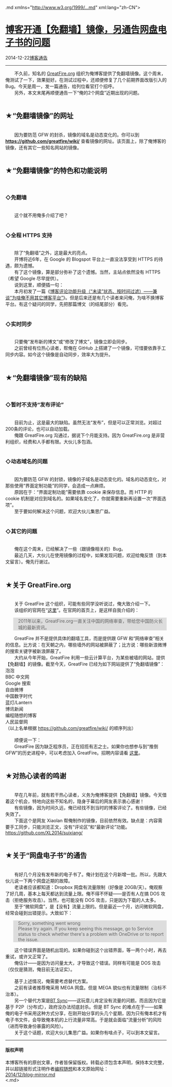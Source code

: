 <!DOCTYPE.md>
.md xmlns="http://www.w3.org/1999/...md" xml:lang="zh-CN">
<head>
<meta http-equiv="Content-Type" content="text.md; charset=utf-8" />
<meta name="generator" content="Python script by program.think@gmail.com" />
<meta name="provider" content="program-think.blogspot.com" />
<link type="text/css" rel="stylesheet" href="../../css/program-think.css" />
<title>博客开通【免翻墙】镜像，另通告网盘电子书的问题 - 编程随想的博客</title>
</head>
<body>
<div id="main" style="width:100%;">
<h1><a href="../../index.md" title="回到首页">博客开通【免翻墙】镜像，另通告网盘电子书的问题</a></h1>
<div class="post-info"><span class="date-header">2014-12-22</span><a href="../../tags/E58D9AE5AEA2E9809AE5918A.md" class="tag">博客通告</a> </div>
<hr>
<div class="post">
&#12288;&#12288;不久前，知名的 <a href="https://zh.greatfire.org/" target="_blank" rel="nofollow">GreatFire.org</a> 组织为俺博客提供了免翻墙镜像。这个周末，俺测试了一下，效果挺好。在测试过程中，还顺便修复了几个前期界面改版引入的 Bug。今天是周一，发一篇通告，给列位看官打个招呼。<br />&#12288;&#12288;另外，本文末尾再顺便通告一下“俺的2个网盘”近期出现的问题。<a name='more'></a><!--program-think--><br /><br /><h2>★“免翻墙镜像”的网址</h2><br />&#12288;&#12288;因为要防范 GFW 的封杀，镜像的域名是动态变化的。你可以到 <b><a href="https://github.com/greatfire/wiki/" target="_blank" rel="nofollow">https://github.com/greatfire/wiki/</a></b> 查看镜像的网址。该页面上，除了俺博客的镜像，还有其它一些知名网站的镜像。<br /><br /><h2>★“免翻墙镜像”的特色和功能说明</h2><br /><h3>◇免翻墙</h3><br />&#12288;&#12288;这个就不用俺多介绍了吧？<br /><br /><h3>◇全程 HTTPS 支持</h3><br />&#12288;&#12288;除了“免翻墙”之外，这是最大的亮点。<br />&#12288;&#12288;开博将近6年，在 Google 的 Blogspot 平台上一直没法享受到 HTTPS 的待遇，颇为遗憾。<br />&#12288;&#12288;有了这个镜像，算是部分弥补了这个遗憾。当然，主站点依然没有 HTTPS（希望 Google 尽早提供）。<br />&#12288;&#12288;说到这里，顺便插一句：<br />&#12288;&#12288;本月初发了一篇《<a href="../../2014/12/custom-blogger-comment.md">博客评论功能升级（“未读”状态、按时间过滤）——兼谈“为啥俺不用其它博客平台”</a>》。但是后来还是有几个读者来问俺，为啥不换博客平台。有这个疑问的同学，先把那篇博文（的结尾部分）看完。<br /><br /><h3>◇实时同步</h3><br />&#12288;&#12288;只要俺“发布新的博文”或“修改了博文”，镜像立即会同步。<br />&#12288;&#12288;之前曾经有位热心读者，帮俺在 GitHub 上搭建了一个镜像，可惜要依靠手工同步内容。如今这个镜像是自动同步，效率大为提升。<br /><br /><h2>★“免翻墙镜像”现有的缺陷</h2><br /><h3>◇暂时不支持“发布评论”</h3><br />&#12288;&#12288;目前为止，这是最大的缺陷。虽然无法“发布”，但是可以正常浏览。对超过200条的评论，也可以自动加载。<br />&#12288;&#12288;俺跟 GreatFire.org 沟通过，据说下个月能支持。因为 GreatFire.org 是非营利组织，经费和人手都有限。大伙儿多包涵。<br /><br /><h3>◇动态域名的问题</h3><br />&#12288;&#12288;因为要防范 GFW 的封锁，镜像的子域名是动态变化的。域名的动态变化，对那些使用“界面定制功能”的同学，会造成一点麻烦。<br />&#12288;&#12288;原因在于：“界面定制功能”需要依靠 cookie 来保存信息。而 HTTP 的 cookie 机制是对应到域名的。如果域名变化了，你就需要重新再设置一次“界面选项”。<br />&#12288;&#12288;至于要如何解决这个问题，欢迎大伙儿集思广益。<br /><br /><h3>◇其它的问题</h3><br />&#12288;&#12288;俺在这个周末，已经解决了一些（跟镜像相关的）Bug。<br />&#12288;&#12288;最近几天，大伙儿在使用镜像的过程中，如果发现问题，欢迎给俺反馈（到本文留言）。俺先行谢过。<br /><br /><h2>★关于 GreatFire.org</h2><br />&#12288;&#12288;关于 GreatFire 这个组织，可能有些同学没听说过，俺大致介绍一下。<br />&#12288;&#12288;该组织的官网在“<a href="https://greatfire.org/" target="_blank" rel="nofollow">这里</a>”。在官网的首页上，是这样自我介绍的：<br /><blockquote style="background-color:#DDD;">2011年以来，GreatFire.org一直关注中国的网络审查，带给您中国防火长城的最新资讯。</blockquote>&#12288;&#12288;GreatFire 并不是提供具体的翻墙工具，而是提供跟 GFW 和“网络审查”相关的信息。比方说：在天朝之内，哪些墙外的网站被屏蔽了；比方说：哪些新浪微博的搜索关键字被新浪屏蔽了。<br />&#12288;&#12288;大约从今年开始，GreatFire 利用一些云计算平台，为某些被墙的网站，提供【免翻墙】的镜像。截至今天，GreatFire 已经为如下网站提供了“免翻墙镜像”：<br />泡泡<br />BBC 中文网<br />Google 搜索<br />自由微博<br />中国数字时代<br />蓝灯/Lantern<br />博讯新闻<br />编程随想的博客<br />人民监督网<br />（以上名单根据 <a href="https://github.com/greatfire/wiki/" target="_blank" rel="nofollow">https://github.com/greatfire/wiki/</a> 的顺序列出）<br /><br />&#12288;&#12288;顺便说一下：<br />&#12288;&#12288;GreatFire 因为缺乏程序员，正在招揽有志之士。如果你也想参与到“推倒 GFW”的历史进程中，可以考虑加入 GreatFire。招聘内容请看 <a href="https://github.com/greatfire/wiki/wiki" target="_blank" rel="nofollow">这里</a>。<br /><br /><h2>★对热心读者的鸣谢</h2><br />&#12288;&#12288;早在几年前，就有若干热心读者，义务为俺博客提供【免翻墙】镜像。今天借着这个机会，特地向这些不知名的，隐身于幕后的网友表示衷心感谢！<br />&#12288;&#12288;有些镜像，因为时间久远，俺已经找不到当时的博客评论了。有些镜像，已经失效了。<br />&#12288;&#12288;下面这个是网友 Xiaolan 帮俺制作的镜像，目前依然有效。缺点是：内容需要手工同步，只能浏览正文，没有“评论区”和“最新评论”功能。<br /><a href="https://github.com/XL2014/suixiang/" target="_blank" rel="nofollow">https://github.com/XL2014/suixiang/</a><br /><br /><h2>★关于“网盘电子书”的通告</h2><br />&#12288;&#12288;有好几个月没有发布新的电子书了。俺计划在这个月新增一批。所以，先跟大伙儿说一下两个网盘近期的故障。<br />&#12288;&#12288;老读者应该都知道：Dropbox 网盘有流量限制（好像是 20GB/天）。俺观察了好几周，基本上每天都达到流量上限。俺不得不怀疑——是否有人在搞 DOS 攻击（拒绝服务攻击）。当然，也可能没有 DOS 攻击，只是因为下载的人太多。<br />&#12288;&#12288;至于“微软网盘”，是【没有】流量上限的。但是最近一个月，访问微软网盘，经常会碰到出错提示。大致如下：<br /><blockquote style="background-color:#DDD;">Sorry, something went wrong<br />Please try again. If you keep seeing this message, go to Service status to check whether there's a problem with OneDrive or to report the issue.</blockquote>&#12288;&#12288;这个错误界面是随机出现的。如果你碰到这个出错界面，等一两个小时，再去重试，或许又正常了。<br />&#12288;&#12288;俺估计——是因为访问量太大，才导致这个错误。同样有可能是 DOS 攻击（仅仅是猜测，俺目前无法证实）。<br /><br />&#12288;&#12288;基于上述情况，俺需要考虑替代方案。<br />&#12288;&#12288;之前有读者推荐俺采用 MEGA 网盘。但是 MEGA 貌似也有流量限制（治标不治本）。<br />&#12288;&#12288;另一个替代方案是<a href="https://zh.wikipedia.org/wiki/BitTorrent_Sync" target="_blank" rel="nofollow">BT Sync</a>——这玩意儿肯定没有流量的问题。而且因为它是基于 P2P（分布式），政府没办法彻底封杀。但是 BT Sync 的难点在于——如果俺的电子书采用这种方式分享，在刚开始分享的头几个星期，因为只有俺本机才有电子书文件，会导致俺本机的上行流量非常高。于是就会面临“流量分析”的风险（进而导致身份暴露的风险）。<br />&#12288;&#12288;关于这个话题，欢迎大伙儿集思广益。如果你有啥点子，可以到本文留言。<div class="blogger-post-footer">
</div>
<hr>
<div class="copyright">
<h4>版权声明</h4>
本博客所有的原创文章，作者皆保留版权。转载必须包含本声明，保持本文完整，并以超链接形式注明作者<a href="mailto:program.think@gmail.com">编程随想</a>和本文原始网址：<br>
<a href="2014/12/blog-mirror.md">2014/12/blog-mirror.md</a>
</div>
</div>
</body>
<.md>
